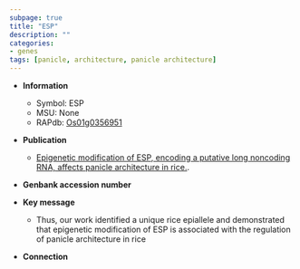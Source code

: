 ```yaml
---
subpage: true
title: "ESP"
description: ""
categories:
- genes
tags: [panicle, architecture, panicle architecture]
---
```


* **Information**  
    + Symbol: ESP  
    + MSU: None  
    + RAPdb: [Os01g0356951](http://rapdb.dna.affrc.go.jp/viewer/gbrowse_details/irgsp1?name=Os01g0356951)  

* **Publication**  
    + [Epigenetic modification of ESP, encoding a putative long noncoding RNA, affects panicle architecture in rice.](N+Y).

* **Genbank accession number**  

* **Key message**  
    + Thus, our work identified a unique rice epiallele and demonstrated that epigenetic modification of ESP is associated with the regulation of panicle architecture in rice

* **Connection**  



